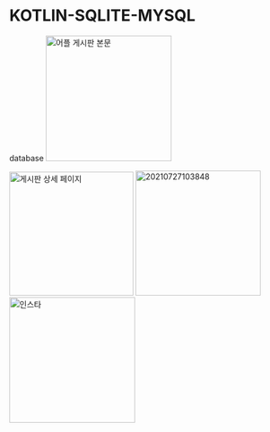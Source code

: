 # KOTLIN-SQLITE-MYSQL
database
<img width="224" alt="어플 게시판 본문" src="https://user-images.githubusercontent.com/86187456/127117902-80532843-74d9-412e-9384-bd47da4fb25e.png">

<img width="221" alt="게시판 상세 페이지" src="https://user-images.githubusercontent.com/86187456/127117927-b083c724-65e7-4bd3-b32b-c8957b96001b.png">


<img width="223" alt="20210727103848" src="https://user-images.githubusercontent.com/86187456/127117940-d81a3539-5874-4fa3-aa15-ed68a484a91c.png">


<img width="224" alt="인스타" src="https://user-images.githubusercontent.com/86187456/127117969-c63122f1-5773-487e-80da-5370cf8e7ff2.png">

